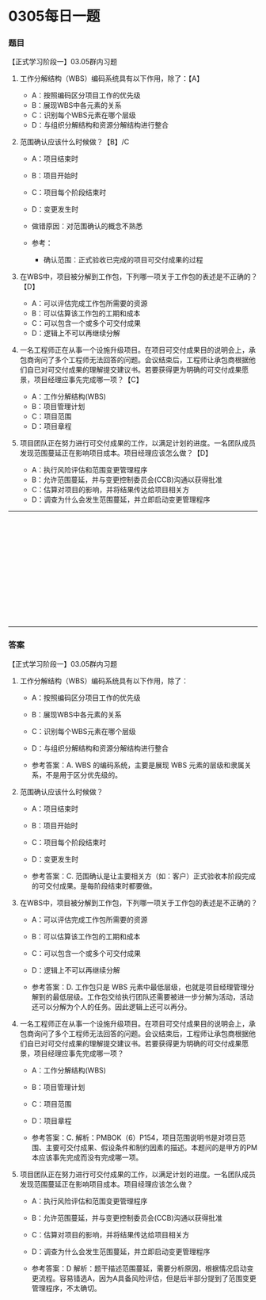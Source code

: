 # 0305每日一题
### 题目
【正式学习阶段一】03.05群内习题

1. 工作分解结构（WBS）编码系统具有以下作用，除了：【A】
	- A：按照编码区分项目工作的优先级
	- B：展现WBS中各元素的关系
	- C：识别每个WBS元素在哪个层级
	- D：与组织分解结构和资源分解结构进行整合

2. 范围确认应该什么时候做？【B】/C
	- A：项目结束时
	- B：项目开始时
	- C：项目每个阶段结束时
	- D：变更发生时

	- 做错原因：对范围确认的概念不熟悉
	- 参考：
		- 确认范围：正式验收已完成的项目可交付成果的过程

3. 在WBS中，项目被分解到工作包，下列哪一项关于工作包的表述是不正确的？【D】
	- A：可以评估完成工作包所需要的资源
	- B：可以估算该工作包的工期和成本
	- C：可以包含一个或多个可交付成果
	- D：逻辑上不可以再继续分解

4. 一名工程师正在从事一个设施升级项目。在项目可交付成果目的说明会上，承包商询问了多个工程师无法回答的问题。会议结束后，工程师让承包商根据他们自已对可交付成果的理解提交建议书。若要获得更为明确的可交付成果愿景，项目经理应事先完成哪一项？【C】
	- A：工作分解结构(WBS)
	- B：项目管理计划
	- C：项目范围
	- D：项目章程

5. 项目团队正在努力进行可交付成果的工作，以满足计划的进度。一名团队成员发现范围蔓延正在影响项目成本。项目经理应该怎么做？【D】
	- A：执行风险评估和范围变更管理程序
	- B：允许范围蔓延，并与变更控制委员会(CCB)沟通以获得批准
	- C：估算对项目的影响，并将结果传达给项目相关方
	- D：调查为什么会发生范围蔓延，并立即启动变更管理程序

<hr/>
<br/><br/><br/><br/><br/><br/><br/><br/><br/><br/><br/><br/>
<hr/>

### 答案
【正式学习阶段一】03.05群内习题

1. 工作分解结构（WBS）编码系统具有以下作用，除了：
	- A：按照编码区分项目工作的优先级
	- B：展现WBS中各元素的关系
	- C：识别每个WBS元素在哪个层级
	- D：与组织分解结构和资源分解结构进行整合

	- 参考答案：A. WBS 的编码系统，主要是展现 WBS 元素的层级和隶属关系，不是用于区分优先级的。

2. 范围确认应该什么时候做？
	- A：项目结束时
	- B：项目开始时
	- C：项目每个阶段结束时
	- D：变更发生时

	- 参考答案：C. 范围确认是让主要相关方（如：客户）正式验收本阶段完成的可交付成果。是每阶段结束时都要做。

3. 在WBS中，项目被分解到工作包，下列哪一项关于工作包的表述是不正确的？
	- A：可以评估完成工作包所需要的资源
	- B：可以估算该工作包的工期和成本
	- C：可以包含一个或多个可交付成果
	- D：逻辑上不可以再继续分解

	- 参考答案：D. 工作包只是 WBS 元素中最低层级，也就是项目经理管理分解到的最低层级。工作包交给执行团队还需要被进一步分解为活动，活动还可以分解为个人的任务。因此逻辑上还可以再分。

4. 一名工程师正在从事一个设施升级项目。在项目可交付成果目的说明会上，承包商询问了多个工程师无法回答的问题。会议结束后，工程师让承包商根据他们自已对可交付成果的理解提交建议书。若要获得更为明确的可交付成果愿景，项目经理应事先完成哪一项？
	- A：工作分解结构(WBS)
	- B：项目管理计划
	- C：项目范围
	- D：项目章程

	- 参考答案：C.  解析：PMBOK（6）P154，项目范围说明书是对项目范围、主要可交付成果、假设条件和制约因素的描述。本题问的是甲方的PM本应该事先完成而没有完成哪一项。

5. 项目团队正在努力进行可交付成果的工作，以满足计划的进度。一名团队成员发现范围蔓延正在影响项目成本。项目经理应该怎么做？
	- A：执行风险评估和范围变更管理程序
	- B：允许范围蔓延，并与变更控制委员会(CCB)沟通以获得批准
	- C：估算对项目的影响，并将结果传达给项目相关方
	- D：调查为什么会发生范围蔓延，并立即启动变更管理程序

	- 参考答案：D  解析：题干描述范围蔓延，需要分析原因，根据情况启动变更流程。容易错选A，因为A具备风险评估，但是后半部分提到了范围变更管理程序，不太确切。